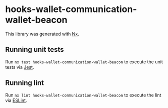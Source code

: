 # hooks-wallet-communication-wallet-beacon

This library was generated with [Nx](https://nx.dev).

## Running unit tests

Run `nx test hooks-wallet-communication-wallet-beacon` to execute the unit tests via [Jest](https://jestjs.io).

## Running lint

Run `nx lint hooks-wallet-communication-wallet-beacon` to execute the lint via [ESLint](https://eslint.org/).
